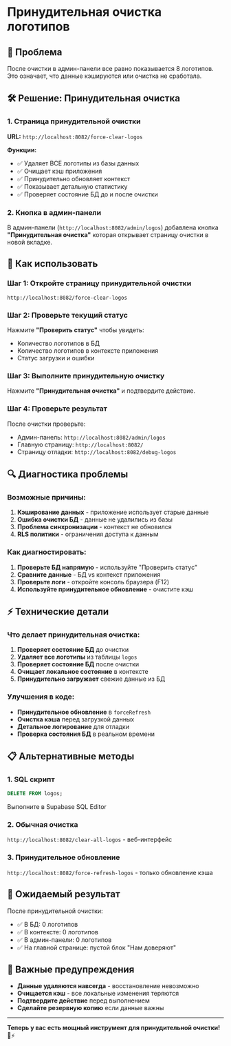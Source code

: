 # Принудительная очистка логотипов

## 🎯 Проблема
После очистки в админ-панели все равно показывается 8 логотипов. Это означает, что данные кэшируются или очистка не сработала.

## 🛠️ Решение: Принудительная очистка

### 1. Страница принудительной очистки
**URL:** `http://localhost:8082/force-clear-logos`

**Функции:**
- ✅ Удаляет ВСЕ логотипы из базы данных
- ✅ Очищает кэш приложения
- ✅ Принудительно обновляет контекст
- ✅ Показывает детальную статистику
- ✅ Проверяет состояние БД до и после очистки

### 2. Кнопка в админ-панели
В админ-панели (`http://localhost:8082/admin/logos`) добавлена кнопка **"Принудительная очистка"** которая открывает страницу очистки в новой вкладке.

## 🔧 Как использовать

### Шаг 1: Откройте страницу принудительной очистки
```
http://localhost:8082/force-clear-logos
```

### Шаг 2: Проверьте текущий статус
Нажмите **"Проверить статус"** чтобы увидеть:
- Количество логотипов в БД
- Количество логотипов в контексте приложения
- Статус загрузки и ошибки

### Шаг 3: Выполните принудительную очистку
Нажмите **"Принудительная очистка"** и подтвердите действие.

### Шаг 4: Проверьте результат
После очистки проверьте:
- Админ-панель: `http://localhost:8082/admin/logos`
- Главную страницу: `http://localhost:8082/`
- Страницу отладки: `http://localhost:8082/debug-logos`

## 🔍 Диагностика проблемы

### Возможные причины:
1. **Кэширование данных** - приложение использует старые данные
2. **Ошибка очистки БД** - данные не удалились из базы
3. **Проблема синхронизации** - контекст не обновился
4. **RLS политики** - ограничения доступа к данным

### Как диагностировать:
1. **Проверьте БД напрямую** - используйте "Проверить статус"
2. **Сравните данные** - БД vs контекст приложения
3. **Проверьте логи** - откройте консоль браузера (F12)
4. **Используйте принудительное обновление** - очистите кэш

## ⚡ Технические детали

### Что делает принудительная очистка:
1. **Проверяет состояние БД** до очистки
2. **Удаляет все логотипы** из таблицы `logos`
3. **Проверяет состояние БД** после очистки
4. **Очищает локальное состояние** в контексте
5. **Принудительно загружает** свежие данные из БД

### Улучшения в коде:
- **Принудительное обновление** в `forceRefresh`
- **Очистка кэша** перед загрузкой данных
- **Детальное логирование** для отладки
- **Проверка состояния БД** в реальном времени

## 📋 Альтернативные методы

### 1. SQL скрипт
```sql
DELETE FROM logos;
```
Выполните в Supabase SQL Editor

### 2. Обычная очистка
`http://localhost:8082/clear-all-logos` - веб-интерфейс

### 3. Принудительное обновление
`http://localhost:8082/force-refresh-logos` - только обновление кэша

## 🎉 Ожидаемый результат

После принудительной очистки:
- ✅ В БД: 0 логотипов
- ✅ В контексте: 0 логотипов  
- ✅ В админ-панели: 0 логотипов
- ✅ На главной странице: пустой блок "Нам доверяют"

## 🚨 Важные предупреждения

- **Данные удаляются навсегда** - восстановление невозможно
- **Очищается кэш** - все локальные изменения теряются
- **Подтвердите действие** перед выполнением
- **Сделайте резервную копию** если данные важны

---

**Теперь у вас есть мощный инструмент для принудительной очистки!** 🧹⚡
